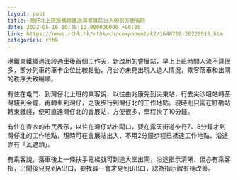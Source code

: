 ```yaml
---
layout: post
title: 灣仔北上班族稱東鐵過海會展站出入較前方便省時
date: 2022-05-16 10:38:12.000000000 +08:00
link: https://news.rthk.hk/rthk/ch/component/k2/1648708-20220516.htm
categories: rthk
---
```


港鐵東鐵綫過海段通車後首個工作天，新啟用的會展站，早上上班時間人流不算很多，部分列車的車卡企位比較鬆動，月台亦未見出現人迫人情況，乘客落車和出閘的秩序大致暢順。

有住在屯門、到灣仔北上班的乘客說，以往由兆康先到尖東站，行去尖沙咀站轉荃灣綫到金鐘，再轉車到灣仔，之後步行到灣仔北的工作地點。現時則只需在紅磡站轉東鐵綫，便可直達灣仔北的會展站，方便很多，車程快了10分鐘。

有住在青衣的市民表示，以往在灣仔站出閘口，要在露天街道步行7、8分鐘才到灣仔北的工作地點，現時可在會展站出入，不用2分鐘步程已抵達工作地點，沿途亦有「瓦遮頭」。

有乘客說，落車後上一條扶手電梯就可到達大堂出閘，沿途指示清晰，但亦有乘客指，出閘後只見到A出口，要找尋一會才見到B出口，認為指示牌有待改善。
